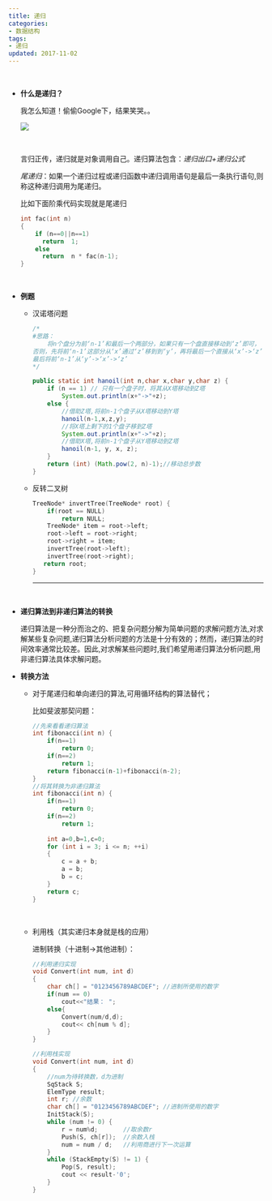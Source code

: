 ```yaml
---
title: 递归
categories:
- 数据结构
tags:
- 递归
updated: 2017-11-02
---
```


​	

- **什么是递归？**

  我怎么知道！偷偷Google下，结果笑哭。。

  <img src="{{ site.url }}/assets//blog_images/递归.png"/>

  ​

  言归正传，递归就是对象调用自己。递归算法包含：*递归出口+递归公式*

  *尾递归*：如果一个递归过程或递归函数中递归调用语句是最后一条执行语句,则称这种递归调用为尾递归。

  比如下面阶乘代码实现就是尾递归

  ```c
  int fac(int n)
  {    
      if (n==0||n==1) 			
      	return  1;		
      else 			
      	return  n * fac(n-1);	
  }
  ```

  ​

- **例题**

  - 汉诺塔问题

    ```java
    /*
    #思路：
    	将n个盘分为前‘n-1’和最后一个两部分，如果只有一个盘直接移动到‘z’即可，
    否则，先将前‘n-1’这部分从‘x’通过‘z’移到到‘y’，再将最后一个直接从‘x’->‘z’
    最后将前‘n-1’从‘y’->‘x’->‘z’
    */

    public static int hanoil(int n,char x,char y,char z) {
    	if (n == 1) // 只有一个盘子时，将其从X塔移动到Z塔
    		System.out.println(x+"->"+z);
    	else {
    		//借助Z塔,将前n-1个盘子从X塔移动到Y塔
    		hanoil(n-1,x,z,y);
    		//将X塔上剩下的1个盘子移到Z塔
    		System.out.println(x+"->"+z);
    		//借助X塔,将前n-1个盘子从Y塔移动到Z塔
    		hanoil(n-1, y, x, z);
    	}
    	return (int) (Math.pow(2, n)-1);//移动总步数
    }
    ```

  - 反转二叉树

    ```c
    TreeNode* invertTree(TreeNode* root) {
        if(root == NULL)
       	 	return NULL;
        TreeNode* item = root->left;
        root->left = root->right;
        root->right = item;
        invertTree(root->left);
        invertTree(root->right);
       return root;
    }
    ```

    ---

    ​

- **递归算法到非递归算法的转换**

  递归算法是一种分而治之的、把复杂问题分解为简单问题的求解问题方法,对求解某些复杂问题,递归算法分析问题的方法是十分有效的；然而，递归算法的时间效率通常比较差。因此,对求解某些问题时,我们希望用递归算法分析问题,用非递归算法具体求解问题。

- **转换方法**

  - 对于尾递归和单向递归的算法,可用循环结构的算法替代；

    比如斐波那契问题：

    ```c
    //先来看看递归算法
    int fibonacci(int n) {
        if(n==1)
            return 0;
        if(n==2)
            return 1;
        return fibonacci(n-1)+fibonacci(n-2);
    }
    //将其转换为非递归算法
    int fibonacci(int n) {
        if(n==1)
       		return 0;
        if(n==2)
        	return 1;
      
    	int a=0,b=1,c=0;
    	for (int i = 3; i <= n; ++i)
    	{
    		c = a + b;
    		a = b;
    		b = c;
    	}
    	return c;
    }
    ```

    ​

  - 利用栈（其实递归本身就是栈的应用）

    进制转换（十进制->其他进制）：

    ```c
    //利用递归实现
    void Convert(int num, int d)
    {
    	char ch[] = "0123456789ABCDEF"; //进制所使用的数字
      	if(num == 0)
            cout<<"结果： ";
      	else{
            Convert(num/d,d);
          	cout<< ch[num % d];
        }
    }

    //利用栈实现
    void Convert(int num, int d)
    {
    	//num为待转换数，d为进制
    	SqStack S; 
    	ElemType result;  
    	int r; //余数
    	char ch[] = "0123456789ABCDEF"; //进制所使用的数字
    	InitStack(S);
    	while (num != 0) {
    		r = num%d;       //取余数r
    		Push(S, ch[r]);  //余数入栈
    		num = num / d;   //利用商进行下一次运算
    	}
    	while (StackEmpty(S) != 1) {
    		Pop(S, result); 
    		cout << result-'0';
    	}
    }
    ```

    ​